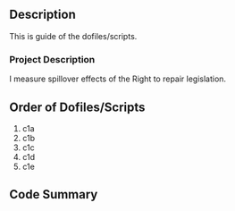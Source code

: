 ## Description
This is guide of the dofiles/scripts.

### Project Description
I measure spillover effects of the Right to repair legislation.

## Order of Dofiles/Scripts

1. c1a
2. c1b
3. c1c
4. c1d
5. c1e



## Code Summary


